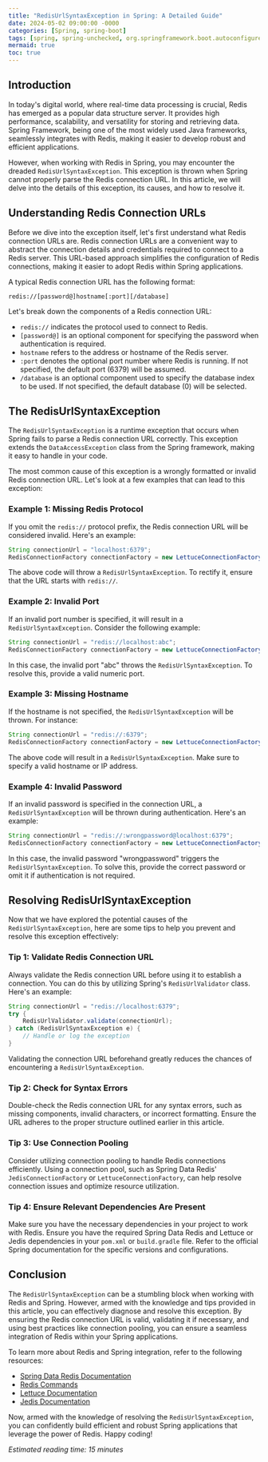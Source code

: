 ```yaml
---
title: "RedisUrlSyntaxException in Spring: A Detailed Guide"
date: 2024-05-02 09:00:00 -0000
categories: [Spring, spring-boot]
tags: [spring, spring-unchecked, org.springframework.boot.autoconfigure.data.redis]
mermaid: true
toc: true
---
```



## Introduction

In today's digital world, where real-time data processing is crucial, Redis has emerged as a popular data structure server. It provides high performance, scalability, and versatility for storing and retrieving data. Spring Framework, being one of the most widely used Java frameworks, seamlessly integrates with Redis, making it easier to develop robust and efficient applications.

However, when working with Redis in Spring, you may encounter the dreaded `RedisUrlSyntaxException`. This exception is thrown when Spring cannot properly parse the Redis connection URL. In this article, we will delve into the details of this exception, its causes, and how to resolve it.

## Understanding Redis Connection URLs

Before we dive into the exception itself, let's first understand what Redis connection URLs are. Redis connection URLs are a convenient way to abstract the connection details and credentials required to connect to a Redis server. This URL-based approach simplifies the configuration of Redis connections, making it easier to adopt Redis within Spring applications.

A typical Redis connection URL has the following format:

```
redis://[password@]hostname[:port][/database]
```

Let's break down the components of a Redis connection URL:

- `redis://` indicates the protocol used to connect to Redis.
- `[password@]` is an optional component for specifying the password when authentication is required.
- `hostname` refers to the address or hostname of the Redis server.
- `:port` denotes the optional port number where Redis is running. If not specified, the default port (6379) will be assumed.
- `/database` is an optional component used to specify the database index to be used. If not specified, the default database (0) will be selected.

## The RedisUrlSyntaxException

The `RedisUrlSyntaxException` is a runtime exception that occurs when Spring fails to parse a Redis connection URL correctly. This exception extends the `DataAccessException` class from the Spring framework, making it easy to handle in your code.

The most common cause of this exception is a wrongly formatted or invalid Redis connection URL. Let's look at a few examples that can lead to this exception:

### Example 1: Missing Redis Protocol

If you omit the `redis://` protocol prefix, the Redis connection URL will be considered invalid. Here's an example:

```java
String connectionUrl = "localhost:6379";
RedisConnectionFactory connectionFactory = new LettuceConnectionFactory(connectionUrl);
```

The above code will throw a `RedisUrlSyntaxException`. To rectify it, ensure that the URL starts with `redis://`.

### Example 2: Invalid Port

If an invalid port number is specified, it will result in a `RedisUrlSyntaxException`. Consider the following example:

```java
String connectionUrl = "redis://localhost:abc";
RedisConnectionFactory connectionFactory = new LettuceConnectionFactory(connectionUrl);
```

In this case, the invalid port "abc" throws the `RedisUrlSyntaxException`. To resolve this, provide a valid numeric port.

### Example 3: Missing Hostname

If the hostname is not specified, the `RedisUrlSyntaxException` will be thrown. For instance:

```java
String connectionUrl = "redis://:6379";
RedisConnectionFactory connectionFactory = new LettuceConnectionFactory(connectionUrl);
```

The above code will result in a `RedisUrlSyntaxException`. Make sure to specify a valid hostname or IP address.

### Example 4: Invalid Password

If an invalid password is specified in the connection URL, a `RedisUrlSyntaxException` will be thrown during authentication. Here's an example:

```java
String connectionUrl = "redis://:wrongpassword@localhost:6379";
RedisConnectionFactory connectionFactory = new LettuceConnectionFactory(connectionUrl);
```

In this case, the invalid password "wrongpassword" triggers the `RedisUrlSyntaxException`. To solve this, provide the correct password or omit it if authentication is not required.

## Resolving RedisUrlSyntaxException

Now that we have explored the potential causes of the `RedisUrlSyntaxException`, here are some tips to help you prevent and resolve this exception effectively:

### Tip 1: Validate Redis Connection URL

Always validate the Redis connection URL before using it to establish a connection. You can do this by utilizing Spring's `RedisUrlValidator` class. Here's an example:

```java
String connectionUrl = "redis://localhost:6379";
try {
    RedisUrlValidator.validate(connectionUrl);
} catch (RedisUrlSyntaxException e) {
    // Handle or log the exception
}
```

Validating the connection URL beforehand greatly reduces the chances of encountering a `RedisUrlSyntaxException`.

### Tip 2: Check for Syntax Errors

Double-check the Redis connection URL for any syntax errors, such as missing components, invalid characters, or incorrect formatting. Ensure the URL adheres to the proper structure outlined earlier in this article.

### Tip 3: Use Connection Pooling

Consider utilizing connection pooling to handle Redis connections efficiently. Using a connection pool, such as Spring Data Redis' `JedisConnectionFactory` or `LettuceConnectionFactory`, can help resolve connection issues and optimize resource utilization.

### Tip 4: Ensure Relevant Dependencies Are Present

Make sure you have the necessary dependencies in your project to work with Redis. Ensure you have the required Spring Data Redis and Lettuce or Jedis dependencies in your `pom.xml` or `build.gradle` file. Refer to the official Spring documentation for the specific versions and configurations.

## Conclusion

The `RedisUrlSyntaxException` can be a stumbling block when working with Redis and Spring. However, armed with the knowledge and tips provided in this article, you can effectively diagnose and resolve this exception. By ensuring the Redis connection URL is valid, validating it if necessary, and using best practices like connection pooling, you can ensure a seamless integration of Redis within your Spring applications.

To learn more about Redis and Spring integration, refer to the following resources:

- [Spring Data Redis Documentation](https://docs.spring.io/spring-data/redis/docs/current/reference/html/#reference)
- [Redis Commands](https://redis.io/commands)
- [Lettuce Documentation](https://lettuce.io/core/release/reference/index.html)
- [Jedis Documentation](https://javadoc.io/doc/redis.clients/jedis/latest/index.html)

Now, armed with the knowledge of resolving the `RedisUrlSyntaxException`, you can confidently build efficient and robust Spring applications that leverage the power of Redis. Happy coding!

*Estimated reading time: 15 minutes*